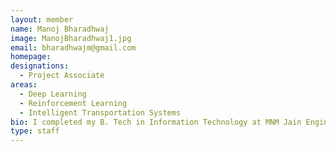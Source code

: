 ```yaml
---
layout: member
name: Manoj Bharadhwaj
image: ManojBharadhwaj1.jpg
email: bharadhwajm@gmail.com
homepage: 
designations: 
  - Project Associate
areas:
  - Deep Learning
  - Reinforcement Learning 
  - Intelligent Transportation Systems
bio: I completed my B. Tech in Information Technology at MNM Jain Engineering College (2015- 2019). I am currently working on a project titled Real Time Vehicle Detection and Tracking under the guidances of Prof. Ravindran B (Department of Computer Science and Engineering, IITM) Prof. Gitakrishnan Ramadurai (Department of Civil Engineering, IITM).
type: staff
---
```

